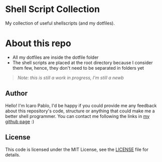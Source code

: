 # Shell Script Collection
My collection of useful shellscripts (and my dotfiles).

# About this repo
- All my dotfiles are inside the dotfile folder
- The shell scripts are placed at the root directory because I consider them few, hence, they don't need to be separated in folders yet

>_Note: this is still a work in progress, I'm still a newb_

## Author

Hello! I'm Icaro Pablo, I'd be happy if you could provide me any feedback about this repository's code, structure or anything that could make me a better shell programmer. You can contact me following the links in [my github page](https://www.github.com/IcaroPablo) :)

## License

This code is licensed under the MIT License, see the [LICENSE](/LICENSE) file for details.
